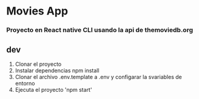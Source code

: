# Movies App
### Proyecto en React native CLI usando la api de themoviedb.org

## dev

1. Clonar el proyecto
2. Instalar dependencias npm install
3. Clonar el archivo .env.template a .env y configarar la svariables de entorno
4. Ejecuta el proyecto 'npm start'
